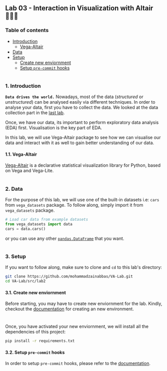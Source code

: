 ## Lab 03 - Interaction in Visualization with Altair 👨🏻‍💻

### Table of contents

- [Introduction](#introduction)
  * [Vega-Altair](#vega-altair)
- [Data](#data)
- [Setup](#setup)
  * [Create new enviornment](#create-new-env)
  * [Setup `pre-commit` hooks](#setup-pre-commit)

#

<a id="introduction" />

### 1. Introduction

__`Data drives the world.`__ Nowadays, most of the data (_structured_ or _unstructured_) can be analysed easily via different techniques. In order to analyse your data, first you have to collect the data. We looked at the data collection part in the [last lab](https://github.com/mohammadzainabbas/VA-Lab/tree/main/src/lab1). 

Once, we have our data, its important to perform exploratory data analysis (EDA) first. Visualisation is the key part of EDA.

In this lab, we will use Vega-Altair package to see how we can visualise our data and interact with it as well to gain better understanding of our data.

<a id="vega-altair" />

#### 1.1. Vega-Altair

[Vega-Altair](https://altair-viz.github.io/) is a declarative statistical visualization library for Python, based on Vega and Vega-Lite.

#

<a id="data" />

### 2. Data

For the purpose of this lab, we will use one of the built-in datasets i.e: `cars` from `vega_datasets` package. To follow along, simply import it from `vega_datasets` package.

```python
# Load car data from example datasets
from vega_datasets import data
cars = data.cars()
```

or you can use any other [`pandas.DataFrame`](https://pandas.pydata.org/docs/reference/api/pandas.DataFrame.html) that you want.

#

<a id="setup" />

### 3. Setup

If you want to follow along, make sure to clone and `cd` to this lab's directory:

```bash
git clone https://github.com/mohammadzainabbas/VA-Lab.git
cd VA-Lab/src/lab2
```

<a id="create-new-env" />

#### 3.1. Create new enviornment

Before starting, you may have to create new enviornment for the lab. Kindly, checkout the [documentation](https://github.com/mohammadzainabbas/VA-Lab/blob/main/docs/SETUP_ENV.md) for creating an new environment.

#

Once, you have activated your new enviornment, we will install all the dependencies of this project:

```bash
pip install -r requirements.txt
```

<a id="setup-pre-commit" />

#### 3.2. Setup `pre-commit` hooks

In order to setup `pre-commit` hooks, please refer to the [documentation](https://github.com/mohammadzainabbas/VA-Lab/blob/main/docs/SETUP_PRE-COMMIT_HOOKS.md).

#

